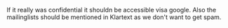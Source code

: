 If it really was confidential it shouldn be accessible visa google. Also
the mailinglists should be mentioned in Klartext as we don\'t want to
get spam.
